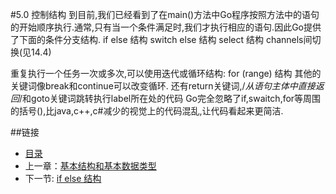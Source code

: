 #5.0 控制结构
到目前,我们已经看到了在main()方法中Go程序按照方法中的语句的开始顺序执行.通常,只有当一个条件满足时,我们才执行相应的语句.因此Go提供了下面的条件分支结构.
	if else 结构
	switch else 结构
	select 结构	channels间切换(见14.4)

重复执行一个任务一次或多次,可以使用迭代或循环结构:
	for (range) 结构
其他的关键词像break和continue可以改变循环.
还有return关键词,/*从语句主体中直接返回*/和goto关键词跳转执行label所在处的代码
Go完全忽略了if,swaitch,for等周围的括号(),比java,c++,c#减少的视觉上的代码混乱,让代码看起来更简洁.

##链接
- [目录](directory.md)
- 上一章：[基本结构和基本数据类型](04.0.md)
- 下一节: [if else 结构](05.1.md)

